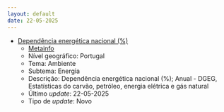 ```yaml
---
layout: default
date: 22-05-2025
---
```

* [Dependência energética nacional (%)](https://www.ine.pt/xportal/xmain?xpid=INE&xpgid=ine_indicadores&indOcorrCod=0014426&contexto=bd&selTab=tab2)
  * [Metainfo](https://www.ine.pt/bddXplorer/htdocs/minfo.jsp?var_cd=0014426&lingua=PT)
  * Nível geográfico: Portugal
  * Tema: Ambiente
  * Subtema: Energia
  * Descrição: Dependência energética nacional (%); Anual - DGEG, Estatísticas do carvão, petróleo, energia elétrica e gás natural
  * Último _update_: 22-05-2025
  * Tipo de _update_: Novo


